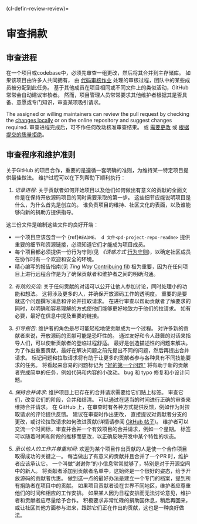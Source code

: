 (cl-defin-review-review)=
# 审查捐款

## 审查进程
在一个项目或codebase中，必须先审查一组更改，然后将其合并到主存储库。 如果该项目由许多人共同拥有， 由 [代码审核作业](https://help.github.com/en/github/setting-up-and-managing-organizations-and-teams/managing-code-review-assignment-for-your-team) 处理的审核过程，团队中的某些成员被分配到此任务。 基于其他成员在项目相同或不同文件上的类似活动，GitHub 常常会自动建议审核者。 然而，项目管理人员常常要求其他维护者根据其是否具备、意愿或专门知识，审查某项吸引请求。

The assigned or willing maintainers can review the pull request by checking the [changes locally](https://help.github.com/en/github/collaborating-with-issues-and-pull-requests/checking-out-pull-requests-locally) or on the online repository and suggest changes required. 审查进程完成后，可不作任何改动核准审查结果。 或 [需要更改](https://help.github.com/en/github/collaborating-with-issues-and-pull-requests/approving-a-pull-request-with-required-reviews) 或 [根据提交的质量拒绝](https://help.github.com/en/github/collaborating-with-issues-and-pull-requests/dismissing-a-pull-request-review)。

## 审查程序和维护准则
关于GitHub 的项目合作，重要的是遵循一套明确的准则，为维持某一特定项目提供最佳做法。 维护过程可以在下列帮助下顺利执行：

1. *记录进程*: 关于贡献者如何开始项目以及他们如何做出有意义的贡献的全面文件是在保持开放源码项目的同时需要采取的第一步。 这些细节应能说明项目是什么，为什么首先是创立的。 谁负责项目的维持、社区文化的表面，以及谁能够向新的捐助方提供指导。

这三份文件是编制这些文件的良好开端：
- 一个项目应该包含一个 {ref}`README。 d 文件<pd-project-repo-readme>` 提供重要的细节和资源链接，必须知道它们才能成为项目成员。
- 每个项目都必须提供一份行为守则(见 _《诱惑方式_ [行为守则](https://github.com/alan-turing-institute/the-turing-way/blob/main/CODE_OF_CONDUCT.md))，以确定社区成员在协作时有一个欢迎和安全的环境。
- 精心编写的报告指南(见 _Ting Way_ [Contribuing fil](https://github.com/alan-turing-institute/the-turing-way/blob/main/CONTRIBUTING.md)) 极为重要，因为在任何项目上进行远程合作是为了确保贡献者和维护者之间的明确沟通。

2. *有效的交流*: 关于任何贡献的对话可以公开让他人参加讨论，同时处理小的功能和想法。 这将涉及更多的人，并确保开放源码工作的透明度。 重要的是要就这个问题撰写消息和评论并拉取请求。 在进行审查以帮助贡献者了解要求的同时，以明确和容易理解的方式使他们能够更好地致力于他们的拉请求。 如有必要，最好在信息中提及重要的链接。

3. *引导报告*: 维护者的角色是尽可能轻松地使贡献成为一个过程。 对许多新的贡献者来说，开放源码的贡献可能是恐吓性的。 通过友好和令人鼓舞的对话来指导人们，可以使新贡献者的登临过程舒适。 最好是创造描述性的问题来解决。 为了作出重要贡献，最好在解决问题之前先提出不同的问题，然后再提出合并请求。 标记问题和拉取请求将有助于让更多的贡献者参与各种具有不同技能要求的任务。 将看起来容易的问题标记为 ["好的第一个问题"](https://help.github.com/en/github/building-a-strong-community/encouraging-helpful-contributions-to-your-project-with-labels) 将有助于新的贡献者完成简单的任务，例如代码和内容的小改动。 bug 和 typo 修复和小设计问题。

4. *保持合并请求*: 维护项目上已存在的合并请求需要给它们贴上标签。 审查它们，改变它们的阶段，合并和结清。 可以通过在适当的时间进行正确的审查来维持合并请求。 在 GitHub 上，在审查时有各种方式提供反馈，例如作为对拉取请求的评论提供反馈。 建议在审查时作出更改， 直接提议对贡献者分支的更改，或讨论拉取请求如何改进贡献(详情请参阅 [GitHub 帖子](https://help.github.com/en/github/collaborating-with-issues-and-pull-requests/about-pull-request-reviews))。 维护者可以交流一个时间标，审查并合并一个有效项目的合并请求，例如一个星期。 标签可以随着时间和阶段的推移而更改，以正确反映开发中某个特性的状态。

5. *承认他人的工作并尊重时间*: 欢迎为某个项目作出贡献的人是使一个合作项目取得成功的关键之一。 每当做出了有意义的贡献并且合并了一个PR 时，维护者应该承认它。 一个叫做“谢谢你”的小信息常常就够了，特别是对于开源空间中的新人。 将贡献者添加到贡献者名单中，这始终是一个很好的姿态，给予开放源码的贡献者优惠。 做到这一点的最好办法是建立一个专门的档案，提到所有捐助者在项目中的贡献。 如果项目贡献者设在世界不同地区，维护者应尊重他们的时间和相应的工作安排。 如果某人因为日程安排而无法讨论意见，维护者和贡献者应尽量给予合作。 积极要求非常忙碌的捐助国休息，稍后再回来，或让社区其他方面参与进来，跟踪它们正在作出的贡献，这也是一种良好做法。
